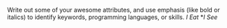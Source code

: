 Write out some of your awesome attributes, and use emphasis (like bold or italics) to identify keywords, programming languages, or skills. 
*I Eat*
**I See*
